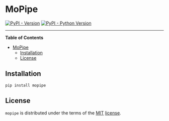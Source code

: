 # MoPipe

[![PyPI - Version](https://img.shields.io/pypi/v/mopipe.svg)](https://pypi.org/project/mopipe)
[![PyPI - Python Version](https://img.shields.io/pypi/pyversions/mopipe.svg)](https://pypi.org/project/mopipe)

-----

**Table of Contents**

- [MoPipe](#mopipe)
  - [Installation](#installation)
  - [License](#license)

## Installation

```console
pip install mopipe
```

## License

`mopipe` is distributed under the terms of the [MIT](https://spdx.org/licenses/MIT.html) [license](./LICENSE).
